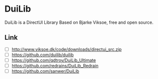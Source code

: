 # DuiLib
DuiLib is a DirectUI Library Based on Bjarke Viksoe, free and open source.

## Link
- [ ] http://www.viksoe.dk/code/downloads/directui_src.zip
- [ ] https://github.com/duilib/duilib
- [ ] https://github.com/qdtroy/DuiLib_Ultimate
- [ ] https://github.com/redrains/DuiLib_Redrain
- [ ] https://github.com/sanwer/DuiLib
